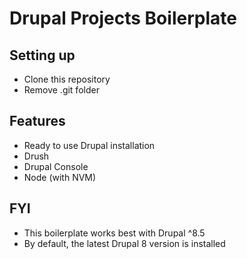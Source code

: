 # Drupal Projects Boilerplate

## Setting up
 - Clone this repository
 - Remove .git folder

## Features
 - Ready to use Drupal installation
 - Drush
 - Drupal Console
 - Node (with NVM)

## FYI
 - This boilerplate works best with Drupal ^8.5
 - By default, the latest Drupal 8 version is installed
